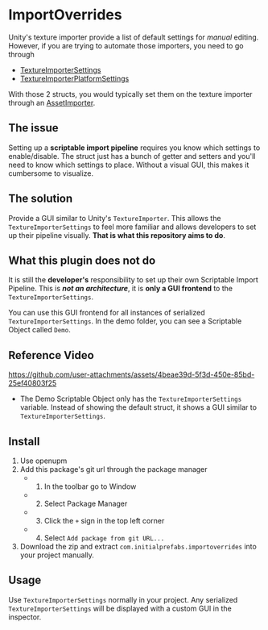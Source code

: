 # ImportOverrides

Unity's texture importer provide a list of default settings for _manual_ editing. However, if you 
are trying to automate those importers, you need to go through

* [TextureImporterSettings](https://docs.unity3d.com/ScriptReference/TextureImporterSettings.html)
* [TextureImporterPlatformSettings](https://docs.unity3d.com/ScriptReference/TextureImporterPlatformSettings.html)

With those 2 structs, you would typically set them on the texture importer through an [AssetImporter](https://docs.unity3d.com/ScriptReference/AssetImporter.html).

## The issue

Setting up a **scriptable import pipeline** requires you know which settings to enable/disable. The
struct just has a bunch of getter and setters and you'll need to know which settings to place. Without 
a visual GUI, this makes it cumbersome to visualize.

## The solution
Provide a GUI similar to Unity's `TextureImporter`. This allows the `TextureImporterSettings` to 
feel more familiar and allows developers to set up their pipeline visually. **That is what this 
repository aims to do**.

## What this plugin does not do
It is still the **developer's** responsibility to set up their own Scriptable Import Pipeline. This 
is **_not an architecture_**, it is **only a GUI frontend** to the `TextureImporterSettings`.

You can use this GUI frontend for all instances of serialized `TextureImporterSettings`. In the 
demo folder, you can see a Scriptable Object called `Demo`.

## Reference Video
https://github.com/user-attachments/assets/4beae39d-5f3d-450e-85bd-25ef40803f25

* The Demo Scriptable Object only has the `TextureImporterSettings` variable. Instead of showing the
default struct, it shows a GUI similar to `TextureImporterSettings`.

## Install
1. Use openupm
2. Add this package's git url through the package manager
    - 1. In the toolbar go to Window
    - 2. Select Package Manager
    - 3. Click the `+` sign in the top left corner
    - 4. Select `Add package from git URL...`
3. Download the zip and extract `com.initialprefabs.importoverrides` into your project manually.

## Usage
Use `TextureImporterSettings` normally in your project. Any serialized `TextureImporterSettings` will be displayed with a custom GUI in the inspector.